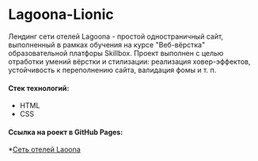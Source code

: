 # Lagoona-Lionic
Лендинг сети отелей Lagoona - простой одностраничный сайт, выполненный в рамках обучения на курсе "Веб-вёрстка" образовательной платфоры Skillbox. Проект выполнен с целью отработки умений вёрстки и стилизации: реализация ховер-эффектов, устойчивость к переполнению сайта, валидация фомы и т. п.
#### Стек технологий:
* HTML
* CSS
#### Ссылка на роект в GitHub Pages:
*[Сеть отелей Laoona](https://gresln.github.io/Lagoona-Lionic/)

